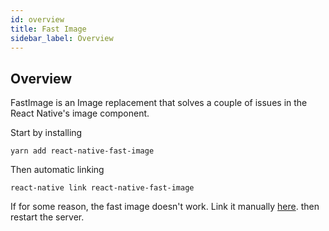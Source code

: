 ```yaml
---
id: overview
title: Fast Image
sidebar_label: Overview
---
```


## Overview

FastImage is an Image replacement that solves a couple of issues in the React Native's image component. 


Start by installing

 
    yarn add react-native-fast-image
 

Then automatic linking
  
    react-native link react-native-fast-image
   
    
  If for some reason, the fast image doesn't work. Link it manually
  [here](  https://github.com/DylanVann/react-native-fast-image/blob/master/docs/installation-manual.md). then restart the server.



  